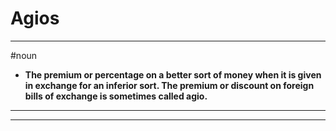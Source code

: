 # Agios
---
#noun
- **The premium or percentage on a better sort of money when it is given in exchange for an inferior sort. The premium or discount on foreign bills of exchange is sometimes called agio.**
---
---
